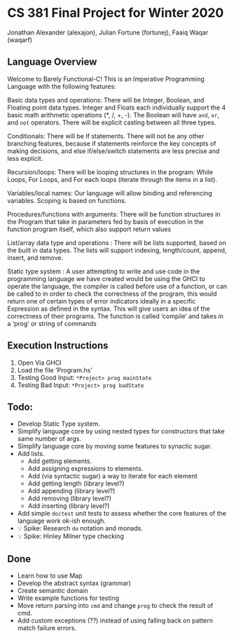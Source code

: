 # CS 381 Final Project for Winter 2020
Jonathan Alexander (alexajon), Julian Fortune (fortunej), Faaiq Waqar (waqarf)

## Language Overview
Welcome to Barely Functional-C! This is an Imperative Programming Language with the following features:

Basic data types and operations: There will be Integer, Boolean, and Floating point data types. Integer and Floats each individually support the 4 basic math arithmetic operations (*, /, +, -). The Boolean will have `and`, `or`, and `not` operators. There will be explicit casting between all three types.

Conditionals: There will be If statements. There will not be any other branching features, because if statements reinforce the key concepts of making decisions, and else if/else/switch statements are less precise and less explicit.

Recursion/loops: There will be looping structures in the program: While Loops, For Loops, and For each loops (iterate through the items in a list).

Variables/local names: Our language will allow binding and referencing variables. Scoping is based on functions.

Procedures/functions with arguments: There will be function structures in the Program that take in parameters fed by basis of execution in the function program itself, which also support return values

List/array data type and operations : There will be lists supported, based on the built in data types. The lists will support indexing, length/count, append, insert, and remove.

Static type system : A user attempting to write and use code in the programming language we have created would be using the GHCI to operate the language, the compiler is called before use of a function, or can be called to in order to check the correctness of the program, this would return one of certain types of error indicators ideally in a specific Expression as defined in the syntax. This will give users an idea of the correctness of their programs. The function is called ‘compile’ and takes in a ‘prog’ or string of commands

## Execution Instructions
1. Open Via GHCI
2. Load the file 'Program.hs'
3. Testing Good Input: `*Project> prog mainState`
4. Testing Bad Input: `*Project> prog badState`

## Todo:
- Develop Static Type system.
- Simplify language core by using nested types for constructors that take same number of args.
- Simplify language core by moving some features to synactic sugar.
- Add lists.
    - Add getting elements.
    - Add assigning expressions to elements.
    - Add (via syntactic sugar) a way to iterate for each element
    - Add getting length (library level?)
    - Add appending (library level?)
    - Add removing (library level?)
    - Add inserting (library level?)
- Add simple `doctest` unit tests to assess whether the core features of the language work ok-ish enough.
- 💡 Spike: Research `do` notation and monads.
- 💡 Spike: Hinley Milner type checking

## Done
- Learn how to use Map
- Develop the abstract syntax (grammar)
- Create semantic domain
- Write example functions for testing
- Move return parsing into `cmd` and change `prog` to check the result of cmd.
- Add custom exceptions (??) instead of using falling back on pattern match failure errors.